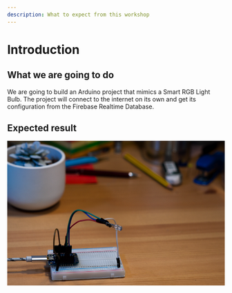 ```yaml
---
description: What to expect from this workshop
---
```


# Introduction

## What we are going to do

We are going to build an Arduino project that mimics a Smart RGB Light Bulb. The project will connect to the internet on its own and get its configuration from the Firebase Realtime Database.

## Expected result

![](../.gitbook/assets/result.png)

